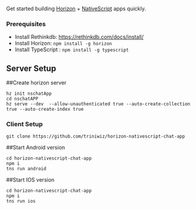 Get started building [Horizon](http://horizon.io/) + [NativeScript](https://www.nativescript.org/)  apps quickly.

### Prerequisites

* Install Rethinkdb: https://rethinkdb.com/docs/install/
* Install Horizon: `npm install -g horizon`
* Install TypeScript : `npm install -g typescript`


## Server Setup


##Create horizon server

```
hz init nschatApp
cd nschatAPP
hz serve --dev  --allow-unauthenticated true --auto-create-collection true --auto-create-index true
```

### Client Setup

`git clone https://github.com/triniwiz/horizon-nativescript-chat-app`

##Start Android version
```
cd horizon-nativescript-chat-app
npm i
tns run android
```

##Start IOS version
```
cd horizon-nativescript-chat-app
npm i
tns run ios
```
